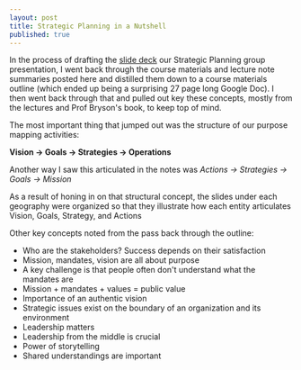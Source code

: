 ```yaml
---
layout: post
title: Strategic Planning in a Nutshell
published: true
---
```


In the process of drafting the [slide deck](http://slides.com/jasonsamuels/pa5251) our Strategic Planning group presentation, I went back through the course materials and lecture note summaries posted here and distilled them down to a course materials outline (which ended up being a surprising 27 page long Google Doc). I then went back through that and pulled out key these concepts, mostly from the lectures and Prof Bryson's book, to keep top of mind.

The most important thing that jumped out was the structure of our purpose mapping activities:

**Vision -> Goals -> Strategies -> Operations**

Another way I saw this articulated in the notes was _Actions -> Strategies -> Goals -> Mission_

As a result of honing in on that structural concept, the slides under each geography were organized so that they illustrate how each entity articulates Vision, Goals, Strategy, and Actions

Other key concepts noted from the pass back through the outline:

* Who are the stakeholders? Success depends on their satisfaction
* Mission, mandates, vision are all about purpose
* A key challenge is that people often don't understand what the mandates are
* Mission + mandates + values = public value
* Importance of an authentic vision
* Strategic issues exist on the boundary of an organization and its environment
* Leadership matters
* Leadership from the middle is crucial
* Power of storytelling
* Shared understandings are important
